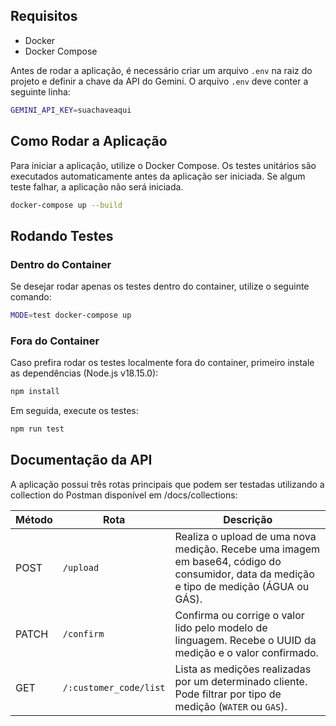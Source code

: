 ## Requisitos

- Docker
- Docker Compose

Antes de rodar a aplicação, é necessário criar um arquivo `.env` na raiz do projeto e definir a chave da API do Gemini. O arquivo `.env` deve conter a seguinte linha:

```bash
GEMINI_API_KEY=suachaveaqui
```

## Como Rodar a Aplicação

Para iniciar a aplicação, utilize o Docker Compose. Os testes unitários são executados automaticamente antes da aplicação ser iniciada. Se algum teste falhar, a aplicação não será iniciada.

```bash
docker-compose up --build
```

## Rodando Testes

### Dentro do Container

Se desejar rodar apenas os testes dentro do container, utilize o seguinte comando:

```bash
MODE=test docker-compose up
```

### Fora do Container

Caso prefira rodar os testes localmente fora do container, primeiro instale as dependências (Node.js v18.15.0):

```bash
npm install
```

Em seguida, execute os testes:

```bash
npm run test
```

## Documentação da API

A aplicação possui três rotas principais que podem ser testadas utilizando a collection do Postman disponível em /docs/collections:

| Método | Rota                       | Descrição                                                                                   |
|--------|----------------------------|---------------------------------------------------------------------------------------------|
| POST   | `/upload`                  | Realiza o upload de uma nova medição. Recebe uma imagem em base64, código do consumidor, data da medição e tipo de medição (ÁGUA ou GÁS). |
| PATCH  | `/confirm`                 | Confirma ou corrige o valor lido pelo modelo de linguagem. Recebe o UUID da medição e o valor confirmado. |
| GET    | `/:customer_code/list`     | Lista as medições realizadas por um determinado cliente. Pode filtrar por tipo de medição (`WATER` ou `GAS`). |